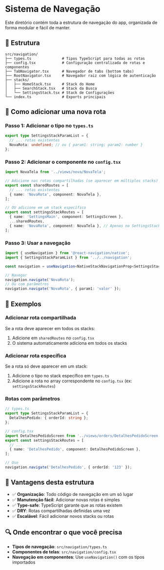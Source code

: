 # Sistema de Navegação

Este diretório contém toda a estrutura de navegação do app, organizada de forma modular e fácil de manter.

## 📁 Estrutura

```
src/navigation/
├── types.ts              # Tipos TypeScript para todas as rotas
├── config.tsx            # Configuração centralizada de rotas e componentes
├── TabNavigator.tsx      # Navegador de tabs (bottom tabs)
├── RootNavigator.tsx     # Navegador raiz com lógica de autenticação
├── stacks/
│   ├── HomeStack.tsx     # Stack do Home
│   ├── SearchStack.tsx   # Stack da Busca
│   └── SettingsStack.tsx # Stack de Configurações
└── index.ts              # Exports principais
```

## 🚀 Como adicionar uma nova rota

### Passo 1: Adicionar o tipo no `types.ts`

```typescript
export type SettingsStackParamList = {
  // ... rotas existentes
  NovaRota: undefined; // ou { param1: string; param2: number }
};
```

### Passo 2: Adicionar o componente no `config.tsx`

```typescript
import NovaTela from '../views/nova/NovaTela';

// Adicione nas rotas compartilhadas (se aparecer em múltiplos stacks)
export const sharedRoutes = [
  // ... rotas existentes
  { name: 'NovaRota', component: NovaTela },
];

// OU adicione em um stack específico
export const settingsStackRoutes = [
  { name: 'SettingsMain', component: SettingsScreen },
  ...sharedRoutes,
  { name: 'NovaRota', component: NovaTela }, // Apenas no SettingsStack
];
```

### Passo 3: Usar a navegação

```typescript
import { useNavigation } from '@react-navigation/native';
import { SettingsStackParamList } from '../../navigation';

const navigation = useNavigation<NativeStackNavigationProp<SettingsStackParamList>>();

// Navegar
navigation.navigate('NovaRota');
// Ou com parâmetros
navigation.navigate('NovaRota', { param1: 'valor' });
```

## 📝 Exemplos

### Adicionar rota compartilhada

Se a rota deve aparecer em todos os stacks:

1. Adicione em `sharedRoutes` no `config.tsx`
2. O sistema automaticamente adiciona em todos os stacks

### Adicionar rota específica

Se a rota só deve aparecer em um stack:

1. Adicione o tipo no stack específico em `types.ts`
2. Adicione a rota no array correspondente no `config.tsx` (ex: `settingsStackRoutes`)

### Rotas com parâmetros

```typescript
// types.ts
export type SettingsStackParamList = {
  DetalhesPedido: { orderId: string };
};

// config.tsx
import DetalhesPedidoScreen from '../views/orders/DetalhesPedidoScreen';
export const settingsStackRoutes = [
  // ...
  { name: 'DetalhesPedido', component: DetalhesPedidoScreen },
];

// Uso
navigation.navigate('DetalhesPedido', { orderId: '123' });
```

## 🎯 Vantagens desta estrutura

- ✅ **Organização**: Todo código de navegação em um só lugar
- ✅ **Manutenção fácil**: Adicionar novas rotas é simples
- ✅ **Type-safe**: TypeScript garante que as rotas existem
- ✅ **DRY**: Rotas compartilhadas definidas uma vez
- ✅ **Escalável**: Fácil adicionar novos stacks ou rotas

## 🔍 Onde encontrar o que você precisa

- **Tipos de navegação**: `src/navigation/types.ts`
- **Componentes de telas**: `src/navigation/config.tsx`
- **Navegação em componentes**: Use `useNavigation()` com os tipos importados

